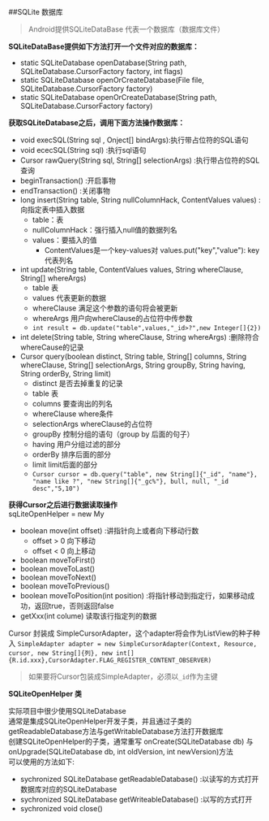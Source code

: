##SQLite 数据库

> Android提供SQLiteDataBase 代表一个数据库（数据库文件）

**SQLiteDataBase提供如下方法打开一个文件对应的数据库：**

* static SQLiteDatabase openDatabase(String path, SQLiteDatabase.CursorFactory factory, int flags)
* static SQLiteDatabase openOrCreateDatabase(File file, SQLiteDatabase.CursorFactory factory)
* static SQLiteDatabase openOrCreateDatabase(String path, SQLiteDatabase.CursorFactory factory)

**获取SQLiteDatabase之后，调用下面方法操作数据库：**

* void execSQL(String sql , Onject[] bindArgs):执行带占位符的SQL语句
* void ececSQL(String sql) :执行sql语句
* Cursor rawQuery(String sql, String[] selectionArgs) :执行带占位符的SQL查询
* beginTransaction() :开启事物
* endTransaction() :关闭事物
* long insert(String table, String nullColumnHack, ContentValues values) :向指定表中插入数据
    - table：表
    - nullColumnHack：强行插入null值的数据列名
    - values：要插入的值
        + ContentValues是一个key-values对 values.put("key","value"): key代表列名
* int update(String table, ContentValues values, String whereClause, String[] whereArgs)
    - table 表
    - values 代表更新的数据
    - whereClause 满足这个参数的语句将会被更新
    - whereArgs 用户向whereClause的占位符中传参数
    - `int result = db.update("table",values,"_id>?",new Integer[]{2})`
* int delete(String table, String whereClause, String whereArgs) :删除符合whereCause的记录
* Cursor query(boolean distinct, String table, String[] columns, String whereClause, String[] selectionArgs, String groupBy, String having, String orderBy, String limit)
    - distinct 是否去掉重复的记录
    - table 表
    - columns 要查询出的列名
    - whereClause where条件
    - selectionArgs whereClause的占位符
    - groupBy 控制分组的语句（group by 后面的句子）
    - having 用户分组过滤的部分
    - orderBy 排序后面的部分
    - limit limit后面的部分
    - `Cursor cursor = db.query("table", new String[]{"_id", "name"}, "name like ?", "new String[]{"_gc%"}, bull, null, "_id desc","5,10")`

**获得Cursor之后进行数据读取操作**    
        sqLiteOpenHelper = new My

* boolean move(int offset) :讲指针向上或者向下移动行数
    - offset > 0 向下移动
    - offset < 0 向上移动
* boolean moveToFirst()
* boolean moveToLast()
* boolean moveToNext()
* boolean moveToPrevious()
* boolean moveToPosition(int position) :将指针移动到指定行，如果移动成功，返回true，否则返回false
* getXxx(int colume) 读取该行指定列的数据    

Cursor 封装成 SimpleCursorAdapter，这个adapter将会作为ListView的种子种入
`SimpleAdapter adapter = new SimpleCursorAdapter(Context, Resource, cursor, new String[]{列}, new int[]{R.id.xxx},CursorAdapter.FLAG_REGISTER_CONTENT_OBSERVER)`

> 如果要将Cursor包装成SimpleAdapter，必须以`_id`作为主键

**SQLiteOpenHelper 类**     

实际项目中很少使用SQLiteDatabase    
通常是集成SQLiteOpenHelper开发子类，并且通过子类的getReadableDatabase方法与getWritableDatabase方法打开数据库    
创建SQLiteOpenHelper的子类，通常重写 onCreate(SQLiteDatabase db) 与 onUpgrade(SQLiteDatabase db, int oldVersion, int newVersion)方法    
可以使用的方法如下:    

* sychronized SQLiteDatabase getReadableDatabase() :以读写的方式打开数据库对应的SQLiteDatabase
* sychronized SQLiteDatabase getWriteableDatabase() :以写的方式打开
* sychronized void close()    






